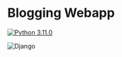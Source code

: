 # Blogging Webapp

[![Python 3.11.0](https://img.shields.io/badge/python-3.12.3-blue.svg)](https://www.python.org/downloads/release/python-3123/)

![Django](https://img.shields.io/badge/django-%23092E20.svg?style=for-the-badge&logo=django&logoColor=white)
